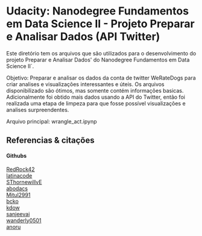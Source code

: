 # Udacity: Nanodegree Fundamentos em Data Science II - Projeto Preparar e Analisar Dados (API Twitter)

Este diretório tem os arquivos que são utilizados para o desenvolvimento do projeto Preparar e Analisar Dados' do Nanodegree Fundamentos em Data Science II´.

Objetivo: Preparar e analisar os dados da conta de twitter WeRateDogs para criar analises e visualizações interessantes e úteis. Os arquivos disponibilizado são ótimos, mas somente contém informações basicas. Adicionalmente foi obtido mais dados usando a API do Twitter, então foi realizada uma etapa de limpeza para que fosse possível visualizações e analises surpreendentes.

Arquivo principal: wrangle_act.ipynp

## Referencias & citações
#### Githubs
[RedRock42](https://github.com/RedRock42/Udacity-Nanodegree-Portfolio/tree/master/P4.Wrangling%20%26%20Analyzing%20Twitter%20Data)</br>
[latinacode](https://github.com/latinacode/Wrangle-and-Analyze-Data)</br>
[SThornewillvE](https://github.com/SThornewillvE/Udacity-Project---Data-Wrangling)</br>
[abodacs](https://github.com/abodacs/Wrangle-and-Analyze-Data-DAND-project)</br>
[Mitul2991](https://github.com/Mitul2991/Udacity-Project---Wrangling-and-analyzing-data-from-twitter-archives)</br>
[bcko](https://github.com/bcko/Ud-DA-DataWrangling)</br>
[kdow](https://github.com/kdow/WeRateDogs)</br>
[sanjeevai](https://github.com/sanjeevai/Wrangle_and_Analyze_data)</br>
[wanderly0501](https://github.com/wanderly0501/Data-Wrangling-of-WeRateDogs-Tweet-Archive)</br>
[anoru](https://github.com/anoru/Wrangling-Data-WeRateDogs)
